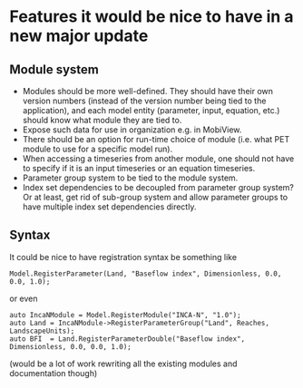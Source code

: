 # Features it would be nice to have in a new major update

## Module system
- Modules should be more well-defined. They should have their own version numbers (instead of the version number being tied to the application), and each model entity (parameter, input, equation, etc.) should know what module they are tied to.
- Expose such data for use in organization e.g. in MobiView.
- There should be an option for run-time choice of module (i.e. what PET module to use for a specific model run).
- When accessing a timeseries from another module, one should not have to specify if it is an input timeseries or an equation timeseries.
- Parameter group system to be tied to the module system.
- Index set dependencies to be decoupled from parameter group system? Or at least, get rid of sub-group system and allow parameter groups to have multiple index set dependencies directly.


## Syntax
It could be nice to have registration syntax be something like
```
Model.RegisterParameter(Land, "Baseflow index", Dimensionless, 0.0, 0.0, 1.0);
```
or even
```
auto IncaNModule = Model.RegisterModule("INCA-N", "1.0");
auto Land = IncaNModule->RegisterParameterGroup("Land", Reaches, LandscapeUnits);
auto BFI  = Land.RegisterParameterDouble("Baseflow index", Dimensionless, 0.0, 0.0, 1.0);
```
(would be a lot of work rewriting all the existing modules and documentation though)
